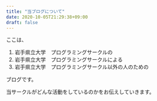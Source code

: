```yaml
---
title: "当ブログについて"
date: 2020-10-05T21:29:38+09:00
draft: false
---
```


ここは、

1. 岩手県立大学　プログラミングサークルの
1. 岩手県立大学　プログラミングサークルによる
1. 岩手県立大学　プログラミングサークル以外の人のための

ブログです。

当サークルがどんな活動をしているのかをお伝えしていきます。
